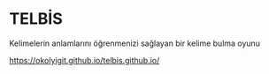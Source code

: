 # TELBİS
Kelimelerin anlamlarını öğrenmenizi sağlayan bir kelime bulma oyunu 
 
https://okolyigit.github.io/telbis.github.io/ 
